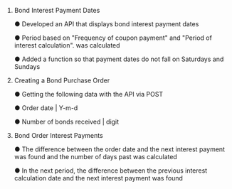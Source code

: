 1. Bond Interest Payment Dates

    ● Developed an API that displays bond interest payment dates

    ● Period based on "Frequency of coupon payment" and "Period of interest calculation". was calculated

    ● Added a function so that payment dates do not fall on Saturdays and Sundays

2. Creating a Bond Purchase Order

   ● Getting the following data with the API via POST

   ● Order date | Y-m-d

   ● Number of bonds received | digit

3. Bond Order Interest Payments

   ● The difference between the order date and the next interest payment was found and the number of days past was calculated

   ● In the next period, the difference between the previous interest calculation date and the next interest payment was found


 
